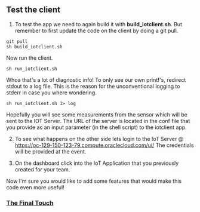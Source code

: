 ## Test the client ##

1. To test the app we need to again build it with **build_iotclient.sh**. But remember to first update the code on the client by doing a git pull.
```
git pull
sh build_iotclient.sh
```
Now run the client.
```
sh run_iotclient.sh
```
Whoa that's a lot of diagnostic info! To only see our own printf's, redirect stdout to a log file. This is the reason for the unconventional logging to stderr in case you where wondering.
```
sh run_iotclient.sh 1> log
```

Hopefully you will see some measurements from the sensor which will be sent to the IOT Server. The URL of the server is located in the conf file that you provide as an input parameter (in the shell script) to the iotclient app.

2. To see what happens on the other side lets login to the IoT Server @ https://oc-129-150-123-79.compute.oraclecloud.com/ui/
The credentials will be provided at the event.

3. On the dashboard click into the IoT Application that you previously created for your team.

Now I'm sure you would like to add some features that would make this code even more useful!

### [The Final Touch](iotclientfinaltouch.md) ###

